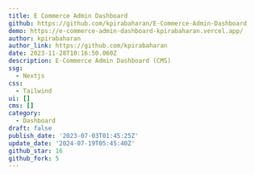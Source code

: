 ```yaml
---
title: E Commerce Admin Dashboard
github: https://github.com/kpirabaharan/E-Commerce-Admin-Dashboard
demo: https://e-commerce-admin-dashboard-kpirabaharan.vercel.app/
author: kpirabaharan
author_link: https://github.com/kpirabaharan
date: 2023-11-28T10:16:50.060Z
description: E-Commerce Admin Dashboard (CMS)
ssg:
  - Nextjs
css:
  - Tailwind
ui: []
cms: []
category:
  - Dashboard
draft: false
publish_date: '2023-07-03T01:45:25Z'
update_date: '2024-07-19T05:45:40Z'
github_star: 16
github_fork: 5
---
```

